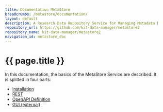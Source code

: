 ```yaml
---
title: Documentation MetaStore
breadcrumbs: /metastore/documentation/
layout: default
description: A Research Data Repository Service for Managing Metadata Documents based on JSON or XML.
repository_url: https://github.com/kit-data-manager/metastore2
repository_name: kit-data-manager/metastore2
navigation_id: metastore_doc
---
```


# {{ page.title }} 

In this documentation, the basics of the MetaStore Service are described. 
It is splitted in four parts:
- [Installation](installation/index.html)
- [REST](REST/index.html)
- [OpenAPI Definition](api-docs.html)
- [GUI (external)](https://kit-data-manager.github.io/metastore2)

